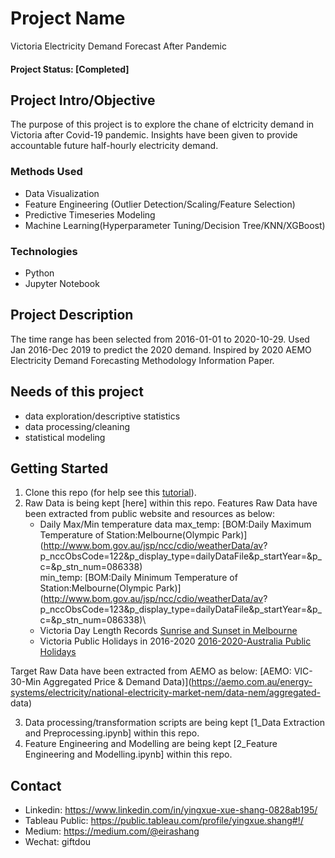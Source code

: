 # Project Name
Victoria Electricity Demand Forecast After Pandemic

####  Project Status: [Completed]

## Project Intro/Objective
The purpose of this project is to explore the chane of elctricity demand in Victoria after Covid-19 pandemic. Insights have been given to provide accountable future half-hourly electricity demand. 

### Methods Used
* Data Visualization
* Feature Engineering (Outlier Detection/Scaling/Feature Selection)
* Predictive Timeseries Modeling
* Machine Learning(Hyperparameter Tuning/Decision Tree/KNN/XGBoost)

### Technologies 
* Python
* Jupyter Notebook

## Project Description
The time range has been selected from 2016-01-01 to 2020-10-29. 
Used Jan 2016-Dec 2019 to predict the 2020 demand.
Inspired by 2020 AEMO Electricity Demand Forecasting Methodology Information Paper.



## Needs of this project

- data exploration/descriptive statistics
- data processing/cleaning
- statistical modeling

## Getting Started

1. Clone this repo (for help see this [tutorial](https://help.github.com/articles/cloning-a-repository/)).
2. Raw Data is being kept [here] within this repo. 
   Features Raw Data have been extracted from public website and resources as below:
    -  Daily Max/Min temperature data
        max_temp:  [BOM:Daily Maximum Temperature of Station:Melbourne(Olympic Park)](http://www.bom.gov.au/jsp/ncc/cdio/weatherData/av?    
        p_nccObsCode=122&p_display_type=dailyDataFile&p_startYear=&p_c=&p_stn_num=086338)\
        min_temp:   [BOM:Daily Minimum Temperature of Station:Melbourne(Olympic Park)](http://www.bom.gov.au/jsp/ncc/cdio/weatherData/av?
        p_nccObsCode=123&p_display_type=dailyDataFile&p_startYear=&p_c=&p_stn_num=086338)\
    -  Victoria Day Length Records
       [Sunrise and Sunset in Melbourne](https://www.timeanddate.com/sun/australia/melbourne)
    -  Victoria Public Holidays in 2016-2020
       [2016-2020-Australia Public Holidays](https://data.gov.au/dataset/ds-dga-b1bc6077-dadd-4f61-9f8c-002ab2cdff10/details)
       
  Target Raw Data have been extracted from AEMO as below:
       [AEMO: VIC-30-Min Aggregated Price & Demand Data)](https://aemo.com.au/energy-systems/electricity/national-electricity-market-nem/data-nem/aggregated-
       data)

3. Data processing/transformation scripts are being kept [1_Data Extraction and Preprocessing.ipynb] within this repo.
4. Feature Engineering and Modelling are being kept [2_Feature Engineering and Modelling.ipynb] within this repo.



## Contact
* Linkedin: https://www.linkedin.com/in/yingxue-xue-shang-0828ab195/
* Tableau Public: https://public.tableau.com/profile/yingxue.shang#!/
* Medium: https://medium.com/@eirashang
* Wechat: giftdou
